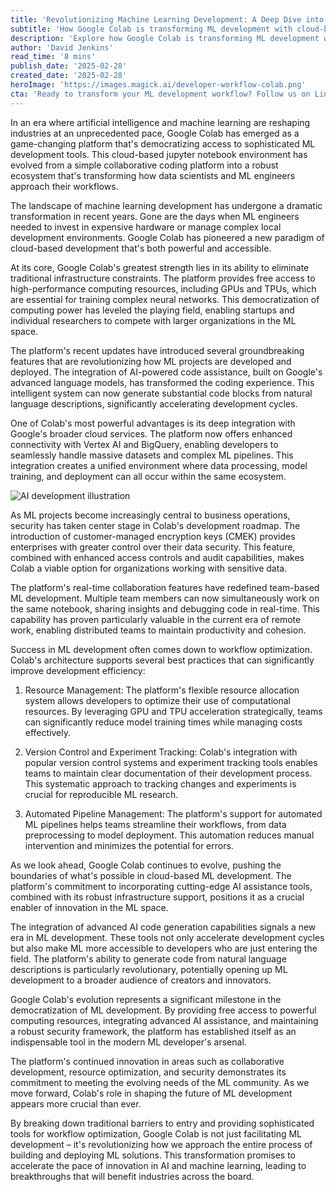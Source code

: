 ```yaml
---
title: 'Revolutionizing Machine Learning Development: A Deep Dive into Google Colab''s Advanced Workflow Solutions'
subtitle: 'How Google Colab is transforming ML development with cloud-based tools and AI assistance'
description: 'Explore how Google Colab is transforming ML development with its cloud-based tools, AI assistance, and seamless collaboration features, revolutionizing ML workflows through advanced features, security improvements, and integration with the broader Google Cloud ecosystem.'
author: 'David Jenkins'
read_time: '8 mins'
publish_date: '2025-02-28'
created_date: '2025-02-28'
heroImage: 'https://images.magick.ai/developer-workflow-colab.png'
cta: 'Ready to transform your ML development workflow? Follow us on LinkedIn at MagickAI to stay updated on the latest developments in ML workflow optimization and cloud-based development tools!'
---
```


In an era where artificial intelligence and machine learning are reshaping industries at an unprecedented pace, Google Colab has emerged as a game-changing platform that's democratizing access to sophisticated ML development tools. This cloud-based jupyter notebook environment has evolved from a simple collaborative coding platform into a robust ecosystem that's transforming how data scientists and ML engineers approach their workflows.

The landscape of machine learning development has undergone a dramatic transformation in recent years. Gone are the days when ML engineers needed to invest in expensive hardware or manage complex local development environments. Google Colab has pioneered a new paradigm of cloud-based development that's both powerful and accessible.

At its core, Google Colab's greatest strength lies in its ability to eliminate traditional infrastructure constraints. The platform provides free access to high-performance computing resources, including GPUs and TPUs, which are essential for training complex neural networks. This democratization of computing power has leveled the playing field, enabling startups and individual researchers to compete with larger organizations in the ML space.

The platform's recent updates have introduced several groundbreaking features that are revolutionizing how ML projects are developed and deployed. The integration of AI-powered code assistance, built on Google's advanced language models, has transformed the coding experience. This intelligent system can now generate substantial code blocks from natural language descriptions, significantly accelerating development cycles.

One of Colab's most powerful advantages is its deep integration with Google's broader cloud services. The platform now offers enhanced connectivity with Vertex AI and BigQuery, enabling developers to seamlessly handle massive datasets and complex ML pipelines. This integration creates a unified environment where data processing, model training, and deployment can all occur within the same ecosystem.

<img src="https://i.magick.ai/PIXE/1738406181100_magick_img.webp" alt="AI development illustration">

As ML projects become increasingly central to business operations, security has taken center stage in Colab's development roadmap. The introduction of customer-managed encryption keys (CMEK) provides enterprises with greater control over their data security. This feature, combined with enhanced access controls and audit capabilities, makes Colab a viable option for organizations working with sensitive data.

The platform's real-time collaboration features have redefined team-based ML development. Multiple team members can now simultaneously work on the same notebook, sharing insights and debugging code in real-time. This capability has proven particularly valuable in the current era of remote work, enabling distributed teams to maintain productivity and cohesion.

Success in ML development often comes down to workflow optimization. Colab's architecture supports several best practices that can significantly improve development efficiency:

1. Resource Management: The platform's flexible resource allocation system allows developers to optimize their use of computational resources. By leveraging GPU and TPU acceleration strategically, teams can significantly reduce model training times while managing costs effectively.

2. Version Control and Experiment Tracking: Colab's integration with popular version control systems and experiment tracking tools enables teams to maintain clear documentation of their development process. This systematic approach to tracking changes and experiments is crucial for reproducible ML research.

3. Automated Pipeline Management: The platform's support for automated ML pipelines helps teams streamline their workflows, from data preprocessing to model deployment. This automation reduces manual intervention and minimizes the potential for errors.

As we look ahead, Google Colab continues to evolve, pushing the boundaries of what's possible in cloud-based ML development. The platform's commitment to incorporating cutting-edge AI assistance tools, combined with its robust infrastructure support, positions it as a crucial enabler of innovation in the ML space.

The integration of advanced AI code generation capabilities signals a new era in ML development. These tools not only accelerate development cycles but also make ML more accessible to developers who are just entering the field. The platform's ability to generate code from natural language descriptions is particularly revolutionary, potentially opening up ML development to a broader audience of creators and innovators.

Google Colab's evolution represents a significant milestone in the democratization of ML development. By providing free access to powerful computing resources, integrating advanced AI assistance, and maintaining a robust security framework, the platform has established itself as an indispensable tool in the modern ML developer's arsenal.

The platform's continued innovation in areas such as collaborative development, resource optimization, and security demonstrates its commitment to meeting the evolving needs of the ML community. As we move forward, Colab's role in shaping the future of ML development appears more crucial than ever.

By breaking down traditional barriers to entry and providing sophisticated tools for workflow optimization, Google Colab is not just facilitating ML development – it's revolutionizing how we approach the entire process of building and deploying ML solutions. This transformation promises to accelerate the pace of innovation in AI and machine learning, leading to breakthroughs that will benefit industries across the board.